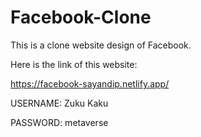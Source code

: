 # Facebook-Clone
This is a clone website design of Facebook.


Here is the link of this website: 

https://facebook-sayandip.netlify.app/

USERNAME: Zuku Kaku

PASSWORD: metaverse
